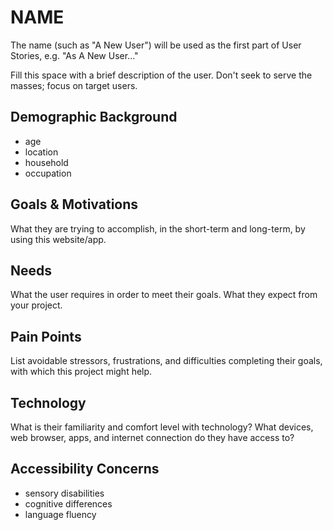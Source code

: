 # NAME

The name (such as "A New User") will be used as the first part of User Stories, e.g. "As A New User..."

Fill this space with a brief description of the user. Don't seek to serve the masses; focus on target users.

## Demographic Background

-   age
-   location
-   household
-   occupation

## Goals & Motivations

What they are trying to accomplish, in the short-term and long-term, by using this website/app.

## Needs

What the user requires in order to meet their goals. What they expect from your project.

## Pain Points

List avoidable stressors, frustrations, and difficulties completing their goals, with which this project might help.

## Technology

What is their familiarity and comfort level with technology? What devices, web browser, apps, and internet connection do they have access to?

## Accessibility Concerns

-   sensory disabilities
-   cognitive differences
-   language fluency

